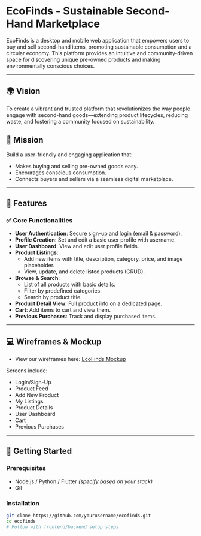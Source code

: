 # EcoFinds - Sustainable Second-Hand Marketplace

EcoFinds is a desktop and mobile web application that empowers users to buy and sell second-hand items, promoting sustainable consumption and a circular economy. This platform provides an intuitive and community-driven space for discovering unique pre-owned products and making environmentally conscious choices.

---

## 🌍 Vision

To create a vibrant and trusted platform that revolutionizes the way people engage with second-hand goods—extending product lifecycles, reducing waste, and fostering a community focused on sustainability.

## 🎯 Mission

Build a user-friendly and engaging application that:
- Makes buying and selling pre-owned goods easy.
- Encourages conscious consumption.
- Connects buyers and sellers via a seamless digital marketplace.

---

## 🧩 Features

### ✅ Core Functionalities
- **User Authentication**: Secure sign-up and login (email & password).
- **Profile Creation**: Set and edit a basic user profile with username.
- **User Dashboard**: View and edit user profile fields.
- **Product Listings**:
  - Add new items with title, description, category, price, and image placeholder.
  - View, update, and delete listed products (CRUD).
- **Browse & Search**:
  - List of all products with basic details.
  - Filter by predefined categories.
  - Search by product title.
- **Product Detail View**: Full product info on a dedicated page.
- **Cart**: Add items to cart and view them.
- **Previous Purchases**: Track and display purchased items.

---

## 💻 Wireframes & Mockup

- View our wireframes here: [EcoFinds Mockup](https://app.excalidraw.com/l/65VNwvy7c4X/FL5ME7rGhs)

Screens include:
- Login/Sign-Up
- Product Feed
- Add New Product
- My Listings
- Product Details
- User Dashboard
- Cart
- Previous Purchases

---

## 🚀 Getting Started

### Prerequisites

- Node.js / Python / Flutter *(specify based on your stack)*
- Git

### Installation

```bash
git clone https://github.com/yourusername/ecofinds.git
cd ecofinds
# Follow with frontend/backend setup steps
